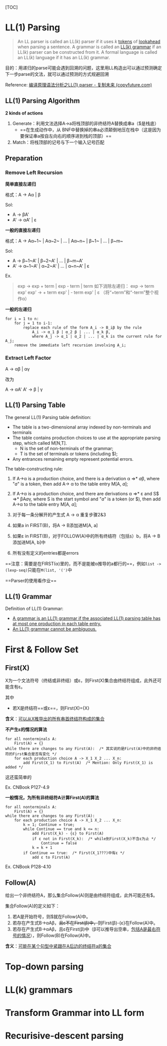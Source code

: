 [TOC]

# LL(1) Parsing

> An LL parser is called an LL(*k*) parser if it uses *k* [tokens](https://en.wikipedia.org/wiki/Token_(parser)) of [lookahead](https://en.wikipedia.org/wiki/Parsing#Lookahead) when parsing a sentence. A grammar is called an [LL(*k*) grammar](https://en.wikipedia.org/wiki/LL_grammar) if an LL(*k*) parser can be constructed from it. A formal language is called an LL(*k*) language if it has an LL(*k*) grammar.

目的：用递归的parse可能会遇到回溯的问题，这里用LL构造出可以通过预测确定下一步parse的文法，就可以通过预测的方式规避回溯

Reference: [编译原理语法分析之LL(1) parser - 复制未来 (copyfuture.com)](https://copyfuture.com/blogs-details/20200709094254303w0gyxbowfalywr7)

## LL(1) Parsing Algorithm

**2 kinds of actions**

1. Generate：利用文法选择A→a将栈顶部的非终结符A替换成串a（$是栈底）
    * ==在生成动作中，从 BNF中替换掉的串a必须颠倒地压在栈中（这是因为要保证串a按自左向右的顺序进到栈的顶部）==
2. Match：将栈顶部的记号与下一个输入记号匹配

## Preparation

### Remove Left Recursion

**简单直接左递归**

格式：A -> Aα | β

Sol:

* A -> βA'
* A' -> αA' | ε

**一般的直接左递归**

格式：A -> Aα~1~ | Aα~2~ | ... | Aα~n~ | β~1~ | ... | β~m~

Sol:

* A -> β~1~A' | β~2~A' | ... | β~m~A'
* A' -> α~1~A' | α~2~A' | ... | α~n~A' | ε

Ex.

> exp -> exp + term | exp - term | term
> 如下消除左递归：
> exp -> term exp'
> exp' -> + term exp' | - term exp' | ε （将“+term”和“-term”整个视作α）

**一般的左递归**

```pseudocode
for i = 1 to n:
    for j = 1 to i-1:
        replace each rule of the form A_i -> B_iβ by the rule
            A_i -> α_1 β | α_2 β | ... | α_k β,
            where A_j -> α_1 | α_2 | ... | α_k is the current rule for A_j;
    remove the immediate left recursion involving A_i;
```

### Extract Left Factor

A -> αβ | αγ

改为

A -> αA'
A' -> β | γ

## LL(1) Parsing Table

The general LL(1) Parsing table definition:

* The table is a two-dimensional array indexed by non-terminals and terminals 
* The table contains production choices to use at the appropriate parsing step, which called M[N,T].
    * N is the set of non-terminals of the grammar;
    * T is the set of terminals or tokens (including $);
* Any entrances remaining empty represent potential errors.



The table-constructing rule: 

1. If A→α is a production choice, and there is a derivation α =>\* *a*β, where "*a*" is a token, then add A→ α to the table entry M[A, *a*];
2. If A→α is a production choice, and there are derivations α =>\* ε  and   S\$ =>\* βA*a*γ, where S is the start symbol and "*a*" is a token (or \$), then add A→α to the table entry M[A, *a*];



1. 对于每一条分解开的产生式 A → α 重复步骤2&3

2. 如果a in FIRST(B)，将A → B添加进M[A, a]

3. 如果ε in FIRST(B)，对于FOLLOW(A)中的所有终结符（包括`$`）b，将A → B添加进M\[A, b\]中

4. 所有没有定义的entries都是errors





==注意：需要是在FIRST(α)里的，而不是能被α推导的a都行的==，例如`list -> (lexp-seq)`只能在`M(list, '(')`中



==Parser的使用看作业==

## LL(1) Grammar

Definition of LL(1) Grammar:

* <u>A grammar is an LL(1) grammar if the associated LL(1) parsing table has at most one production in each table entry.</u>
* <u>An LL(1) grammar cannot be ambiguous.</u> 

# First & Follow Set

## First(X)

X为一个文法符号（终结或非终结）或ε，则First(X)集合由终结符组成，此外还可能含有ε。

其中

* 若X是终结符==或ε==，则First(X)={X}



**含义**：<u>可以从X推导出的所有串首终结符构成的集合</u>



**不产生ε的情况的算法**

```pseudocode
for all nonterminals A:
    First(A) = {}
while there are changes to any First(A):  /* 其实说的是First(A)中的非终结符的First集合是否有变化 */
    for each production choice A -> X_1 X_2 ... X_n:
        add First(X_1) to First(A)  /* Mention: Only First(X_1) is added */
```

这还蛮简单的

Ex. CNBook P127-4.9



**一般情况，为所有非终结符A计算First(A)的算法**

```pseudocode
for all nonterminals A:
    First(A) = {}
while there are changes to any First(A):
    for each production choice A -> X_1 X_2 ... X_n:
        k = 1; Continue = true;
        while Continue == true and k <= n:
            add First(X_k) - {ε} to First(A)
            if ε not in First(X_k):  /* while到First(X_k)不含ε为止 */
                Continue = false
            k = k + 1
        if Continue == true:  /* First(X_1???)中有ε */
            add ε to First(A)
```

Ex. CNBook P128-4.10

## Follow(A)

给出一个非终结符A，那么集合Follow(A)则是由终结符组成，此外可能还有\$。

集合Follow(A)的定义如下：

1. 若A是开始符号，则\$就在Follow(A)中。
2. 若存在产生式B→αAβ，~~且ε不在First(β)中，~~则First(β)-{ε}在Follow(A)中。
3. 若存在产生式B→αAβ，且ε在First(β)中（β可以推导出空串，<u>包括A是最右符号的情况</u>），则Follow(B)在Follow(A)中。



**含义**：<u>可能在某个句型中紧跟在A后边的终结符a的集合</u>

# Top-down parsing

# LL(k) grammars

# Transform Grammar into LL form

# Recurisive-descent parsing

